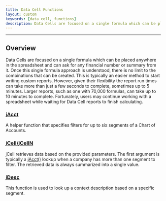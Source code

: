 ```yaml
---
title: Data Cell Functions
layout: custom
keywords: [data cell, functions]
description: Data Cells are focused on a single formula which can be placed anywhere in the spreadsheet and can ask for any financial number or summary from it. Once this single formula approach is understood, there is no limit to the combinations that can be created.
---
```

* * *

## Overview

Data Cells are focused on a single formula which can be placed anywhere in the spreadsheet and can ask for any financial number or summary from it. Once this single formula approach is understood, there is no limit to the combinations that can be created. This is typically an easier method to start writing custom reports. However, given their flexibility the report run times can take more than just a few seconds to complete, sometimes up to 5 minutes. Larger reports, such as one with 70,000 formulas, can take up to 10 minutes to complete. Fortunately, users may continue working with a spreadsheet while waiting for Data Cell reports to finish calculating.

### [jAcct](/wIndex/jAcct.html)

A helper function that specifies filters for up to six segments of a Chart of Accounts.

### [jCell/jCellN](/wIndex/jCell.html)

jCell retrieves data based on the provided parameters. The first argument is typically a [jAcct()](/wIndex/jAcct.html) lookup when a company has more than one segment to filter. The retrieved data is always summarized into a single value. 

### [jDesc](/wIndex/jDesc.html)

This function is used to look up a context description based on a specific segment. 
